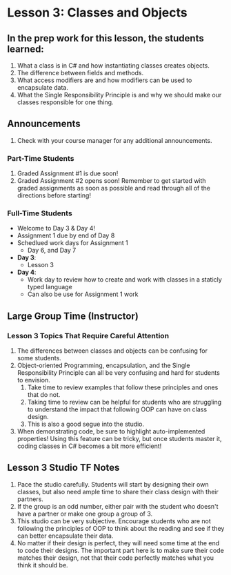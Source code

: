# Lesson 3: Classes and Objects

## In the prep work for this lesson, the students learned:

1. What a class is in C# and how instantiating classes creates objects.
1. The difference between fields and methods.
1. What access modifiers are and how modifiers can be used to encapsulate data.
1. What the Single Responsibility Principle is and why we should make our classes responsible for one thing.

## Announcements

1. Check with your course manager for any additional announcements.

### Part-Time Students

1. Graded Assignment #1 is due soon!
1. Graded Assignment #2 opens soon! Remember to get started with graded assignments as soon as possible and read through all of the directions before starting!

### Full-Time Students

* Welcome to Day 3 & Day 4!
* Assignment 1 due by end of Day 8
* Schedlued work days for Assignment 1
    * Day 6, and Day 7
* **Day 3**:
    * Lesson 3
* **Day 4**:
    * Work day to review how to create and work with classes in a staticly typed language
    * Can also be use for Assignment 1 work
    

## Large Group Time (Instructor)

### Lesson 3 Topics That Require Careful Attention

1. The differences between classes and objects can be confusing for some students.
1. Object-oriented Programming, encapsulation, and the Single Responsibility Principle can all be very confusing and hard for students to envision.
    1. Take time to review examples that follow these principles and ones that do not.
    1. Taking time to review can be helpful for students who are struggling to understand the impact that following OOP can have on class design.
    1. This is also a good segue into the studio.
1. When demonstrating code, be sure to highlight auto-implemented properties! Using this feature can be tricky, but once students master it, coding classes in C# becomes a bit more efficient!

## Lesson 3 Studio TF Notes

1. Pace the studio carefully. Students will start by designing their own classes, but also need ample time to share their class design with their partners.
1. If the group is an odd number, either pair with the student who doesn't have a partner or make one group a group of 3.
1. This studio can be very subjective. Encourage students who are not following the principles of OOP to think about the reading and see if they can better encapsulate their data.
1. No matter if their design is perfect, they will need some time at the end to code their designs. The important part here is to make sure their code matches their design, not that their code perfectly matches what you think it should be.
